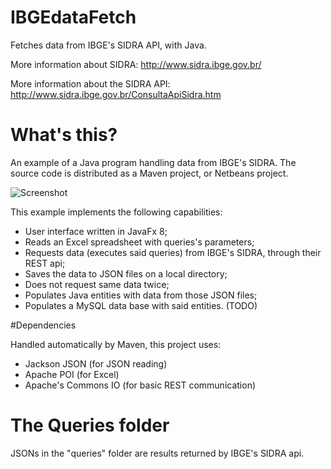 # IBGEdataFetch

Fetches data from IBGE's SIDRA API, with Java.

More information about SIDRA:
http://www.sidra.ibge.gov.br/

More information about the SIDRA API:
http://www.sidra.ibge.gov.br/ConsultaApiSidra.htm

# What's this?

An example of a Java program handling data from IBGE's SIDRA. The source code is distributed as a Maven project, or Netbeans project.

![Screenshot](http://i.imgur.com/UpiOi3l.png "Screenshot")

This example implements the following capabilities:

* User interface written in JavaFx 8;
* Reads an Excel spreadsheet with queries's parameters;
* Requests data (executes said queries) from IBGE's SIDRA, through their REST api;
* Saves the data to JSON files on a local directory;
* Does not request same data twice;
* Populates Java entities with data from those JSON files;
* Populates a MySQL data base with said entities. (TODO)

#Dependencies

Handled automatically by Maven, this project uses:

* Jackson JSON (for JSON reading)
* Apache POI (for Excel)
* Apache's Commons IO (for basic REST communication)

# The Queries folder

JSONs in the "queries" folder are results returned by IBGE's SIDRA api.
